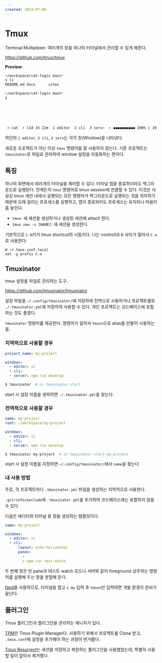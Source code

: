 ```yaml
---
created: 2024-07-06
---
```

# Tmux

Terminal Multiplexer. 여러개의 창을 하나의 터미널에서 관리할 수 있게 해준다.

https://github.com/tmux/tmux

**Preview:**

```bash
~/workspace/cat-logic main*                                                                          19:13:40
❯ ls
README.md docs      sites

~/workspace/cat-logic main*                                                                          19:13:41
❯






 ❐ cat  ↑ 11d 1h 22m  1 editor  2 cli  3 serv>  ↑ ◼◼◼◼◼◼◼◼◼◼ 100% | 19:13 | 28 Aug  park       ip-192-168-0-9
```

하단의 `1 editor`, `2 cli`, `3 serv`는 각각 창(Window)을 나타낸다.

새로운 프로젝트가 아닌 이상 `tmux` 명령어를 잘 사용하지 않는다.
기존 프로젝트는 `tmuxinator`로 파일로 관리하여 window 설정을 자동화하는 편이다.

## 특징

하나의 화면에서 여러개의 터미널을 제어할 수 있다.
터미널 앱을 종료하더라도 백그라운드로 실행된다.
언제든지 `tmux` 명령어로 tmux session에 연결할 수 있다.
이것은 사실상 tmux 세션 내에서 실행되는 모든 명령어가 백그라운드로 실행되는 것을 의미하기 때문에
오래 걸리는 프로세스를 실행하고, 앱이 종료되어도 프로세스는 유지되니 마음이 좀 놓인다.

- `tmux`: 새 세션을 생성하거나 생성된 세션에 attach 한다.
- `tmux new -s [NAME]`: 새 세션을 생성한다.

기본적으로 `C-b`키가 tmux shortcut의 시동키다.
나는 controll과 b 사이가 멀어서 `C-a`로 사용한다:

```
# ~/.tmux.conf.local
set -g prefix C-a
```

## Tmuxinator

tmux 설정을 파일로 관리하는 도구.

https://github.com/tmuxinator/tmuxinator

설정 파일을 `~/.config/tmuxinator/`에 저장하여 전역으로 사용하거나
프로젝트별로 `./.tmuxinator.yml`에 저장하여 사용할 수 있다.
개인 프로젝트는 코드베이스에 포함하는 것도 좋겠다.

`tmuxinator` 명령어를 제공한다. 명렁어가 길어서 `tmuxn`으로 alias를 만들어 사용하는 중.

### 지역적으로 사용할 경우

```yaml
project_name: my-project

windows:
  - editor: vi
  - cli:
  - server: npm run develop
```

```bash
$ tmuxinator  # or tmuxinator start
```

start 시 설정 이름을 생략하면 `./.tmuxinator.yml`을 찾는다.

### 전역적으로 사용할 경우

```yaml
name: my-project
root: ~/workspace/my-project

windows:
  - editor: vi
  - cli:
  - server: npm run develop
```

```bash
$ tmuxinator my-project  # or tmuxinator start my-project
```

start 시 설정 이름을 지정하면 `~/.config/tmuxinator/`에서 `name`을 찾는다.

### 내 사용 방법

주로, 각 프로젝트마다 `.tmuxinator.yml` 파일을 생성하는 지역적으로 사용한다.

`.git/info/exclude`에 `.tmuxinator.yml`을 추가하여 코드베이스에는 포함하지 않을 수 있다.

다음은 에디터와 터미널 용 창을 생성하는 템플릿이다.

```yaml
name: my-project

windows:
  - editor: vi
  - cli:
      layout: even-horizontal
      panes:
        -
        - npm run test-watch
```

두 번째 창은 빈 pane과 테스트 watch 모드나 서버와 같이 foreground 상주하는 명령어를 실행해 두는 창을 분할해 둔다.

[fasd](https://github.com/clvv/fasd)를 사용하므로,
터미널을 열고 `z my` 입력 후 `tmuxn`만 입력하면 개발 환경이 준비가 끝난다.

## 플러그인

Tmux 플러그인과 플러그인을 관리하는 매니저가 있다.

[TPM](https://github.com/tmux-plugins/tpm)은 Tmux Plugin Manager다.
사용하기 위해서 프로젝트를 Clone 받고, `.tmux.conf`에 설정을 추가해야 하는 과정이 번거롭다.

[Tmux Resurrect](https://github.com/tmux-plugins/tmux-resurrect)는 세션을 저장하고 복원하는 플러그인을 사용했었는데,
특별히 사용할 일이 없어서 제거했다.
